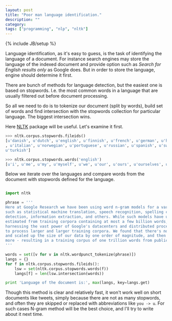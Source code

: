 ```yaml
---
layout: post
title: "Poor man language identification."
description: ""
category: 
tags: ["programming", "nlp", "nltk"]
---
```

{% include JB/setup %}

Language identification, as it's easy to guess, is the task of identifying the language
of a document. For instance search engines may store the language of the indexed document
and provide option such as _Search for English results only_ as Google does. But in order 
to store the language, engine should determine it first.

<!-- more -->

There are bunch of methods for language detection, but the easiest one is based on stopwords.
I.e. the most common words in a language that are usually filtered out before document processing.

So all we need to do is to tokenize our document (split by words), build set of words and find
intersection with the stopwords collection for particular language. The biggest intersection wins.

Here [NLTK](http://www.nltk.org/) package will be useful. Let's examine it first.

```python
>>> nltk.corpus.stopwords.fileids()
[u'danish', u'dutch', u'english', u'finnish', u'french', u'german', u'hungarian'
, u'italian', u'norwegian', u'portuguese', u'russian', u'spanish', u'swedish', 
u'turkish']

>>> nltk.corpus.stopwords.words('english')
[u'i', u'me', u'my', u'myself', u'we', u'our', u'ours', u'ourselves', u'you' ...]

```

Below we iterate over the languages and compare words from the document
with stopwords defined for the language.

```python

import nltk

phrase = '''
Here at Google Research we have been using word n-gram models for a variety of R&D projects, 
such as statistical machine translation, speech recognition, spelling correction, entity 
detection, information extraction, and others. While such models have usually been 
estimated from training corpora containing at most a few billion words, we have been 
harnessing the vast power of Google's datacenters and distributed processing infrastructure 
to process larger and larger training corpora. We found that there's no data like more data, 
and scaled up the size of our data by one order of magnitude, and then another, and then one 
more - resulting in a training corpus of one trillion words from public Web pages.
'''

words = set([v for v in nltk.wordpunct_tokenize(phrase)])
langs = {}
for f in nltk.corpus.stopwords.fileids():
    lsw = set(nltk.corpus.stopwords.words(f))
    langs[f] = len(lsw.intersection(words))

print 'Language of the document is:', max(langs, key=langs.get)

```

Though this method is clear and relatively fast, it won't work well on short documents
like tweets, simply because there are not as many stopwords, and often they are skipped
or replaced with abbreviations like `you -> u`. For such cases N-gram method will be the 
best choice, and I'll try to write about it next time.